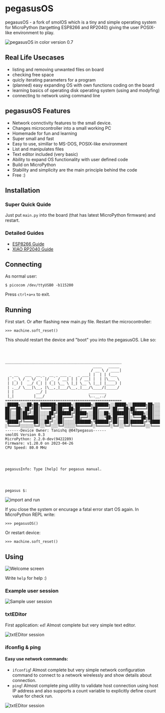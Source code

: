 # pegasusOS

pegasusOS - a fork of smolOS which is a tiny and simple operating system for MicroPython (targetting ESP8266 and RP2040) giving the user POSIX-like environment to play.


![pegasusOS in color version 0.7](media/welcome.png)

## Real Life Usecases

* listing and removing unwanted files on board
* checking free space
* quicly iterating parameters for a program
* (planned) easy expanding OS with own functions coding on the board
* learning basics of operating disk operating system (using and modyfing)
* connecting to network using command line

## pegasusOS Features

* Network connctivity features to the small device.
* Changes microcontroller into a small working PC
* Homemade for fun and learning
* Super small and fast
* Easy to use, simillar to MS-DOS, POSIX-like environment
* List and manipulates files
* Text editor included (very basic)
* Ability to expand OS functionality with user defined code
* Build on MicroPython
* Stability and simplicity are the main principle behind the code
* Free :)

## Installation

### Super Quick Quide
Just put ```main.py``` into the board (that has latest MicroPython firmware) and restart.

### Detailed Guides
* [ESP8266 Guide](ESP8266.md)
* [XIAO RP2040 Guide](XIAO-RP2040.md)


## Connecting
As normal user:

```
$ picocom /dev/ttyUSB0 -b115200
```
Press ```ctrl+a+x``` to exit.

## Running


First start. Or after flashing new main.py file. Restart the microcontroller:
```
>>> machine.soft_reset()
```

This should restart the device and "boot" you into the pegasusOS. Like so:

```



_____________________________________________________
                                        ____   _____ 
                                       / __ \ / ____|
  _ __   ___  __ _  __ _ ___ _   _ ___| |  | | (___  
 | '_ \ / _ \/ _` |/ _` / __| | | / __| |  | |\___ \ 
 | |_) |  __/ (_| | (_| \__ \ |_| \__ \ |__| |____) |
 | .__/ \___|\__, |\__,_|___/\__,_|___/\____/|_____/ 
 | |          __/ |                   ________               
 |_|         |___/                    \..__../                               
=====================================================
░█████╗░░░██╗██╗███████╗██████╗░███████╗░██████╗░░█████╗░░██████╗██╗░░░██╗░██████╗
██╔══██╗░██╔╝██║╚════██║██╔══██╗██╔════╝██╔════╝░██╔══██╗██╔════╝██║░░░██║██╔════╝
██║░░██║██╔╝░██║░░░░██╔╝██████╔╝█████╗░░██║░░██╗░███████║╚█████╗░██║░░░██║╚█████╗░
██║░░██║███████║░░░██╔╝░██╔═══╝░██╔══╝░░██║░░╚██╗██╔══██║░╚═══██╗██║░░░██║░╚═══██╗
╚█████╔╝╚════██║░░██╔╝░░██║░░░░░███████╗╚██████╔╝██║░░██║██████╔╝╚██████╔╝██████╔╝
░╚════╝░░░░░░╚═╝░░╚═╝░░░╚═╝░░░░░╚══════╝░╚═════╝░╚═╝░░╚═╝╚═════╝░░╚═════╝░╚═════╝░
-------Device Owner: Tanishq @047pegasus------
smolOS Version 0.3
MicroPython: 2.2.0-dev(9422289)
Firmware: v1.20.0 on 2023-04-26
CPU Speed: 80.0 MHz




pegasusInfo: Type [help] for pegasus manual.




pegasus $:
```


![import and run](media/reset.png)

If you close the system or encurage a fatal error start OS again. In MicroPython REPL write:
```
>>> pegasusOS()
```

Or restart device:
```
>>> machine.soft_reset()
```

## Using
![Welcome screen](media/pegasus.png)

Write `help` for help :)

### Example user session
![Sample user session](media/commands.png)

### txtEDitor
First application: `ed`! Almost complete but very simple text editor.

![txtEDitor session](media/txteditor.png)

### ifconfig & ping
#### Easy use network commands:
* `ifconfig`! Almost complete but very simple network configuration command to connect to a network wirelessly and show details about connection.
* `ping`! Almost complete ping utility to validate host connection using host IP address and also supports a count variable to explicitly define count value for check run.

![txtEDitor session](media/network.png)
